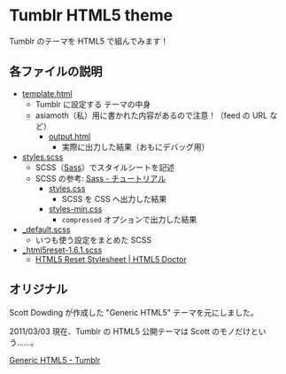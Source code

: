 # Tumblr HTML5 theme

Tumblr のテーマを HTML5 で組んでみます！

## 各ファイルの説明

* <a href="https://github.com/asiamoth/Tumblr-HTML5-thema/blob/master/template.html">template.html</a>
    * Tumblr に設定する テーマの中身
    * asiamoth（私）用に書かれた内容があるので注意！（feed の URL など）
        * <a href="https://github.com/asiamoth/Tumblr-HTML5-thema/blob/master/output.html">output.html</a>
            * 実際に出力した結果（おもにデバッグ用）
* <a href="https://github.com/asiamoth/Tumblr-HTML5-thema/blob/master/styles.scss">styles.scss</a>
    * SCSS（<a href="http://sass-lang.com/" title="Sass - Syntactically Awesome Stylesheets">Sass</a>）でスタイルシートを記述
    * SCSS の参考: <a href="http://hail2u.net/documents/sass-tutorial.html" title="Sass - チュートリアル">Sass - チュートリアル</a>
        * <a href="https://github.com/asiamoth/Tumblr-HTML5-thema/blob/master/styles.css">styles.css</a>
            * SCSS を CSS へ出力した結果
        * <a href="https://github.com/asiamoth/Tumblr-HTML5-thema/blob/master/styles-min.css">styles-min.css</a>
            * `compressed` オプションで出力した結果
* <a href="https://github.com/asiamoth/Tumblr-HTML5-thema/blob/master/_default.scss">_default.scss</a>
    * いつも使う設定をまとめた SCSS
* <a href="https://github.com/asiamoth/Tumblr-HTML5-thema/blob/master/_default.scss">_html5reset-1.6.1.scss</a>
    * <a href="http://html5doctor.com/html-5-reset-stylesheet/" title="HTML5 Reset Stylesheet | HTML5 Doctor">HTML5 Reset Stylesheet | HTML5 Doctor</a>


## オリジナル

Scott Dowding が作成した "Generic HTML5" テーマを元にしました。

2011/03/03 現在、Tumblr の HTML5 公開テーマは Scott のモノだけという……。

<a href="http://www.tumblr.com/theme/9731" title="Tumblr">Generic HTML5 - Tumblr</a>